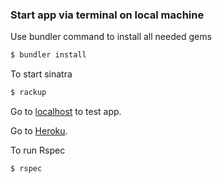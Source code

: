 ### Start app via terminal on local machine
Use bundler command to install all needed gems
```sh
$ bundler install
```
To start sinatra
```sh
$ rackup
```

Go to [localhost](http://localhost:9292/) to test app.

Go to [Heroku](https://sleepy-temple-27072.herokuapp.com/users).

To run Rspec
```sh
$ rspec
```
